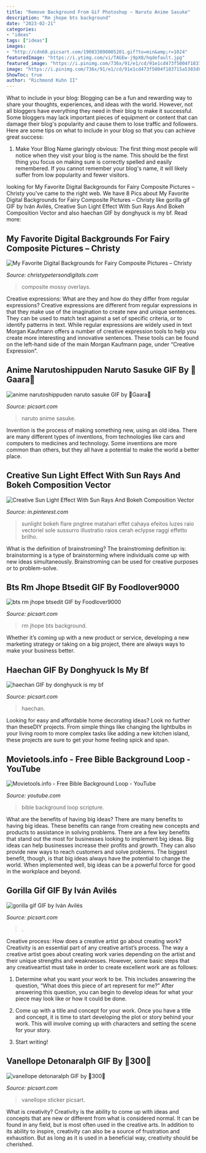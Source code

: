 ```yaml
---
title: "Remove Background From Gif Photoshop ~ Naruto Anime Sasuke"
description: "Rm jhope bts background"
date: "2023-02-21"
categories:
- "ideas"
tags: ["ideas"]
images:
- "http://cdn68.picsart.com/190833898005201.gif?to=min&amp;r=1024"
featuredImage: "https://i.ytimg.com/vi/TAGEw-j9pX8/hqdefault.jpg"
featured_image: "https://i.pinimg.com/736x/91/e1/cd/91e1cd473f5004f183715a5383d80c44.jpg"
image: "https://i.pinimg.com/736x/91/e1/cd/91e1cd473f5004f183715a5383d80c44.jpg"
ShowToc: true
author: "Richmond Kuhn II"
---
```



What to include in your blog:
Blogging can be a fun and rewarding way to share your thoughts, experiences, and ideas with the world. However, not all bloggers have everything they need in their blog to make it successful. Some bloggers may lack important pieces of equipment or content that can damage their blog's popularity and cause them to lose traffic and followers. Here are some tips on what to include in your blog so that you can achieve great success:
1. Make Your Blog Name glaringly obvious: The first thing most people will notice when they visit your blog is the name. This should be the first thing you focus on making sure is correctly spelled and easily remembered. If you cannot remember your blog's name, it will likely suffer from low popularity and fewer visitors.


	

		
looking for My Favorite Digital Backgrounds for Fairy Composite Pictures – Christy you've came to the right web. We have 8 Pics about My Favorite Digital Backgrounds for Fairy Composite Pictures – Christy like gorilla gif GIF by Iván Avilés, Creative Sun Light Effect With Sun Rays And Bokeh Composition Vector and also haechan GIF by donghyuck is my bf. Read more:
		
    
## My Favorite Digital Backgrounds For Fairy Composite Pictures – Christy

<img loading=lazy src="https://christypetersondigitals.com/wp-content/uploads/2015/01/mossy-digital-background-for-fairy-composite-photographers-and-magical-fairy-orb-overlays-1024x683.jpg" onerror="this.onerror=null;this.src='https://tse4.mm.bing.net/th?id=OIP.6uZj9w9IXotC4X9uNU_z_AHaE8&amp;pid=15.1';" alt="My Favorite Digital Backgrounds for Fairy Composite Pictures – Christy">

_Source: christypetersondigitals.com_

>composite mossy overlays. 

	

Creative expressions: What are they and how do they differ from regular expressions?
Creative expressions are different from regular expressions in that they make use of the imagination to create new and unique sentences. They can be used to match text against a set of specific criteria, or to identify patterns in text.
While regular expressions are widely used in text Morgan Kaufmann offers a number of creative expression tools to help you create more interesting and innovative sentences. These tools can be found on the left-hand side of the main Morgan Kaufmann page, under “Creative Expression”.

    
## Anime Narutoshippuden Naruto Sasuke GIF By 🌸Gaara🌸

<img loading=lazy src="http://cdn68.picsart.com/190833898005201.gif?to=min&amp;r=1024" onerror="this.onerror=null;this.src='https://tse1.mm.bing.net/th?id=OIP.KXJ-wB-aMmuhKRblP8EAjgHaD0&amp;pid=15.1';" alt="anime narutoshippuden naruto sasuke GIF by 🌸Gaara🌸">

_Source: picsart.com_

>naruto anime sasuke. 

	

Invention is the process of making something new, using an old idea. There are many different types of inventions, from technologies like cars and computers to medicines and technology. Some inventions are more common than others, but they all have a potential to make the world a better place.

    
## Creative Sun Light Effect With Sun Rays And Bokeh Composition Vector

<img loading=lazy src="https://i.pinimg.com/736x/91/e1/cd/91e1cd473f5004f183715a5383d80c44.jpg" onerror="this.onerror=null;this.src='https://tse3.mm.bing.net/th?id=OIP.r5udQSyyxGNcfYOLoLI_wAHaHa&amp;pid=15.1';" alt="Creative Sun Light Effect With Sun Rays And Bokeh Composition Vector">

_Source: in.pinterest.com_

>sunlight bokeh flare pngtree matahari effet cahaya efeitos luzes raio vectoriel sole sussurro illustratio raios cerah eclypse raggi effetto brilho. 

	

What is the definition of brainstroming?
The brainstroming definition is:
brainstorming is a type of brainstorming where individuals come up with new ideas simultaneously. Brainstroming can be used for creative purposes or to problem-solve.

    
## Bts Rm Jhope Btsedit GIF By Foodlover9000

<img loading=lazy src="http://cdn140.picsart.com/324103494105201.gif?to=min&amp;r=1024" onerror="this.onerror=null;this.src='https://tse3.mm.bing.net/th?id=OIP.Tj9FsINovcUFiW31N4zOywHaNK&amp;pid=15.1';" alt="bts rm jhope btsedit GIF by Foodlover9000">

_Source: picsart.com_

>rm jhope bts background. 

	

Whether it’s coming up with a new product or service, developing a new marketing strategy or taking on a big project, there are always ways to make your business better.

    
## Haechan GIF By Donghyuck Is My Bf

<img loading=lazy src="https://cdn140.picsart.com/308002611333201.gif?to=min&amp;r=1024" onerror="this.onerror=null;this.src='https://tse4.mm.bing.net/th?id=OIP.FCeW48QcB5STmfFszNn0KgHaHa&amp;pid=15.1';" alt="haechan GIF by donghyuck is my bf">

_Source: picsart.com_

>haechan. 

	

Looking for easy and affordable home decorating ideas? Look no further than theseDIY projects. From simple things like changing the lightbulbs in your living room to more complex tasks like adding a new kitchen island, these projects are sure to get your home feeling spick and span.

    
## Movietools.info - Free Bible Background Loop - YouTube

<img loading=lazy src="https://i.ytimg.com/vi/TAGEw-j9pX8/hqdefault.jpg" onerror="this.onerror=null;this.src='https://tse1.mm.bing.net/th?id=OIP.Mr6CV0oJdRbQSETlmwYzZgHaFj&amp;pid=15.1';" alt="Movietools.info - Free Bible Background Loop - YouTube">

_Source: youtube.com_

>bible background loop scripture. 

	

What are the benefits of having big ideas?
There are many benefits to having big ideas. These benefits can range from creating new concepts and products to assistance in solving problems. There are a few key benefits that stand out the most for businesses looking to implement big ideas. 
Big ideas can help businesses increase their profits and growth. They can also provide new ways to reach customers and solve problems. The biggest benefit, though, is that big ideas always have the potential to change the world. When implemented well, big ideas can be a powerful force for good in the workplace and beyond.

    
## Gorilla Gif GIF By Iván Avilés

<img loading=lazy src="https://cdn130.picsart.com/306460480086201.gif?to=min&amp;r=640" onerror="this.onerror=null;this.src='https://tse3.mm.bing.net/th?id=OIP.CZH7yJDmabUi1Wt7cIe5RQAAAA&amp;pid=15.1';" alt="gorilla gif GIF by Iván Avilés">

_Source: picsart.com_

>. 

	

Creative process: How does a creative artist go about creating work?
Creativity is an essential part of any creative artist’s process. The way a creative artist goes about creating work varies depending on the artist and their unique strengths and weaknesses. However, some basic steps that any creativeartist must take in order to create excellent work are as follows:
1. Determine what you want your work to be. This includes answering the question, “What does this piece of art represent for me?” After answering this question, you can begin to develop ideas for what your piece may look like or how it could be done.

2. Come up with a title and concept for your work. Once you have a title and concept, it is time to start developing the plot or story behind your work. This will involve coming up with characters and setting the scene for your story.

3. Start writing!

    
## Vanellope Detonaralph GIF By 🦋300🦋

<img loading=lazy src="https://cdn130.picsart.com/329573017082201.gif?to=min&amp;r=1024" onerror="this.onerror=null;this.src='https://tse1.mm.bing.net/th?id=OIP.IR3FE1B1Qk7p-wIKk0ZIsAAAAA&amp;pid=15.1';" alt="vanellope detonaralph GIF by 🦋300🦋">

_Source: picsart.com_

>vanellope sticker picsart. 

	

What is creativity?
Creativity is the ability to come up with ideas and concepts that are new or different from what is considered normal. It can be found in any field, but is most often used in the creative arts. In addition to its ability to inspire, creativity can also be a source of frustration and exhaustion. But as long as it is used in a beneficial way, creativity should be cherished.


